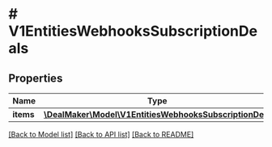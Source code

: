 # # V1EntitiesWebhooksSubscriptionDeals

## Properties

Name | Type | Description | Notes
------------ | ------------- | ------------- | -------------
**items** | [**\DealMaker\Model\V1EntitiesWebhooksSubscriptionDeal**](V1EntitiesWebhooksSubscriptionDeal.md) |  | [optional]

[[Back to Model list]](../../README.md#models) [[Back to API list]](../../README.md#endpoints) [[Back to README]](../../README.md)
